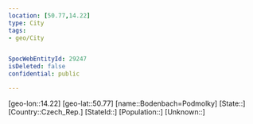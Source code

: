 ```yaml
---
location: [50.77,14.22]
type: City
tags:
- geo/City


SpocWebEntityId: 29247
isDeleted: false
confidential: public

---
```

[geo-lon::14.22]
[geo-lat::50.77]
[name::Bodenbach=Podmolky]
[State::]
[Country::Czech_Rep.]
[StateId::]
[Population::]
[Unknown::]

